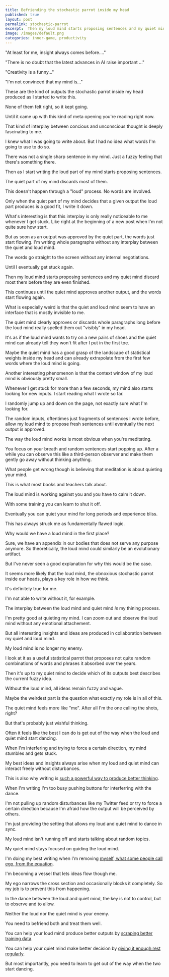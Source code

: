 ```yaml
---
title: Befriending the stochastic parrot inside my head
published: true
layout: post
permalink: stochastic-parrot
excerpt:  Then my loud mind starts proposing sentences and my quiet mind discard most them before they are even finished.
image: /images/default.png
categories: inner-game, productivity
---
```


"At least for me, insight always comes before...."

"There is no doubt that the latest advances in AI raise important ..."

"Creativity is a funny..."

"I'm not convinced that my mind is..."

These are the kind of outputs the stochastic parrot inside my head produced as I started to write this.

None of them felt right, so it kept going.

Until it came up with this kind of meta opening you're reading right now.

That kind of interplay between concious and unconscious thought is deeply fascinating to me.

I knew what I was going to write about. But I had no idea what words I'm going to use to do so.

There was not a single sharp sentence in my mind. Just a fuzzy feeling that there's something there.

Then as I start writing the loud part of my mind starts proposing sentences. 

The quiet part of my mind discards most of them.

This doesn't happen through a "loud" process. No words are involved.

Only when the quiet part of my mind decides that a given output the loud part produces is a good fit, I write it down.

What's interesting is that this interplay is only really noticeable to me whenever I get stuck. Like right at the beginning of a new post when I'm not quite sure how start.

But as soon as an output was approved by the quiet part, the words just start flowing. I'm writing whole paragraphs without any interplay between the quiet and loud mind.

The words go straight to the screen without any internal negotiations.

Until I eventually get stuck again.

Then my loud mind starts proposing sentences and my quiet mind discard most them before they are even finished.

This continues until the quiet mind approves another output, and the words start flowing again.

What is especially weird is that the quiet and loud mind seem to have an interface that is mostly invisible to me.

The quiet mind clearly approves or discards whole paragraphs long before the loud mind really spelled them out "visibly" in my head.

It's as if the loud mind wants to try on a new pairs of shoes and the quiet mind can already tell they won't fit after I put in the first toe.

Maybe the quiet mind has a good grasp of the landscape of statistical weights inside my head and can already extrapolate from the first few words where the loud mind is going.

Another interesting phenomenon is that the context window of my loud mind is obviously pretty small. 

Whenever I get stuck for more than a few seconds, my mind also starts looking for new inputs. I start reading what I wrote so far. 

I randomly jump up and down on the page, not exactly sure what I'm looking for.

The random inputs, oftentimes just fragments of sentences I wrote before, allow my loud mind to propose fresh sentences until eventually the next output is approved.

The way the loud mind works is most obvious when you're meditating.

You focus on your breath and random sentences start popping up. After a while you can observe this like a third-person observer and make them gently go away without thinking anything.

What people get wrong though is believing that meditation is about quieting your mind.

This is what most books and teachers talk about.

The loud mind is working against you and you have to calm it down.

With some training you can learn to shut it off.

Eventually you can quiet your mind for long periods and experience bliss.

This has always struck me as fundamentally flawed logic.

Why would we have a loud mind in the first place? 

Sure, we have an appendix in our bodies that does not serve any purpose anymore. So theoretically, the loud mind could similarly be an evolutionary artifact.

But I've never seen a good explanation for why this would be the case.

It seems more likely that the loud mind, the obnoxious stochastic parrot inside our heads, plays a key role in how we think.

It's definitely true for me. 

I'm not able to write without it, for example.

The interplay between the loud mind and quiet mind *is* my thining process.

I'm pretty good at quieting my mind. I can zoom out and observe the loud mind without any emotional attachement.

But all interesting insights and ideas are produced in collaboration between my quiet and loud mind.

My loud mind is no longer my enemy.

I look at it as a useful statistical parrot that proposes not quite random combinations of words and phrases it absorbed over the years.

Then it's up to my quiet mind to decide which of its outputs best describes the current fuzzy idea.

Without the loud mind, all ideas remain fuzzy and vague.

Maybe the weirdest part is the question what exactly my role is in all of this.

The quiet mind feels more like "me". After all I'm the one calling the shots, right?

But that's probably just wishful thinking.

Often it feels like the best I can do is get out of the way when the loud and quiet mind start dancing.

When I'm interfering and trying to force a certain direction, my mind stumbles and gets stuck.

My best ideas and insights always arise when my loud and quiet mind can interact freely without disturbances.

This is also why writing is [such a powerful way to produce better thinking](https://notes.andymatuschak.org/zGEw4kJNMh8aK19aD2NyV6r).

When I'm writing I'm too busy pushing buttons for interferring with the dance.

I'm not pulling up random disturbances like my Twitter feed or try to force a certain direction because I'm afraid how the output will be perceived by others.

I'm just providing the setting that allows my loud and quiet mind to dance in sync.

My loud mind isn't running off and starts talking about random topics.

My quiet mind stays focused on guiding the loud mind.

I'm doing my best writing when I'm removing [myself, what some people call ego, from the equation](https://jakobgreenfeld.com/charismatic-writing).

I'm becoming a vessel that lets ideas flow though me. 

My ego narrows the cross section and occasionally blocks it completely. So my job is to prevent this from happening.

In the dance between the loud and quiet mind, the key is not to control, but to observe and to allow. 

Neither the loud nor the quiet mind is your enemy. 

You need to befriend both and treat them well.

You can help your loud mind produce better outputs by [scraping better training data](https://www.henrikkarlsson.xyz/p/training-data).

You can help your quiet mind make better decision by [giving it enough rest regularly](/attentional-space).

But most importantly, you need to learn to get out of the way when the two start dancing.